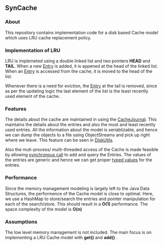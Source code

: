 ## SynCache

### About
This repository contains implementation code for a disk based Cache model which uses LRU cache replacement policy. 

### Implementation of LRU

LRU is implemeted using a double linked list and two pointers **HEAD** and **TAIL**. When a new [Entry](https://github.com/Viv3k/SynCache/blob/master/src/com/vivek/code/CacheEntry.java) is added, it is appened at the head of the linked list. When an [Entry](https://github.com/Viv3k/SynCache/blob/master/src/com/vivek/code/CacheEntry.java) is accessed from the cache, it is moved to the head of the list.

Whenever there is a need for eviction, the [Entry](https://github.com/Viv3k/SynCache/blob/master/src/com/vivek/code/CacheEntry.java) at the tail is removed, since as per the updating logic the last element of the list is the least recently used element of the cache.

### Features
The details about the cache are maintained in using the [CacheJournal](https://github.com/Viv3k/SynCache/blob/master/src/com/vivek/code/CacheJournal.java). This maintains the details about the entries and also the most and least recently used entries. All the information about the model is seriablizable, and hence we can dump the objects to a file using ObjectStreams and pick up right where we leave. This feature can be seen in [DiskUtils](https://github.com/Viv3k/SynCache/blob/master/src/com/vivek/code/DiskUtils.java).

Also the muti-process/ multi-threaded access of the Cache is made feasible by allowing [synchronous call](https://github.com/Viv3k/SynCache/blob/master/src/com/vivek/code/DiskCache.java) to add and query the Entries. The values of the entries are generic and hence we can get proper [typed values](https://github.com/Viv3k/SynCache/blob/master/src/com/vivek/code/CacheEntry.java) for the entries.

### Performance
Since the memory management modeling is largely left to the Java Data Structures, the performence of the Cache model is close to optimal. Here, we use a HashMap to store/search the entries and pointer manipulation for each of the search/store. This should result in a **O(1)** performance. The space complexity of the model is **O(n)**

### Assumptions
The low level memory management is not included. The main focus is on implementing a LRU Cache model with **get()** and **add()** .
